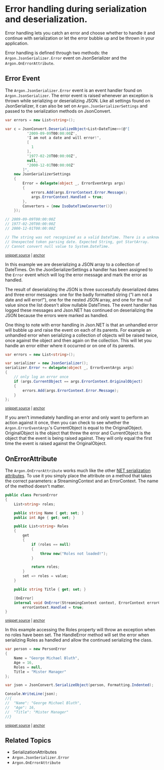 # Error handling during serialization and deserialization.

Error handling lets you catch an error and choose whether to handle it and continue with serialization or let the error bubble up and be thrown in your application.

Error handling is defined through two methods: the `Argon.JsonSerializer.Error` event on JsonSerializer and the `Argon.OnErrorAttribute`.


## Error Event

The `Argon.JsonSerializer.Error` event is an event handler found on `Argon.JsonSerializer`. The error event is raised whenever an exception is thrown while serializing or deserializing JSON. Like all settings found on JsonSerializer, it can also be set on `Argon.JsonSerializerSettings` and passed to the serialization methods on JsonConvert.

<!-- snippet: SerializationErrorHandling -->
<a id='snippet-serializationerrorhandling'></a>
```cs
var errors = new List<string>();

var c = JsonConvert.DeserializeObject<List<DateTime>>(@"[
          '2009-09-09T00:00:00Z',
          'I am not a date and will error!',
          [
            1
          ],
          '1977-02-20T00:00:00Z',
          null,
          '2000-12-01T00:00:00Z'
        ]",
    new JsonSerializerSettings
    {
        Error = delegate(object _, ErrorEventArgs args)
        {
            errors.Add(args.ErrorContext.Error.Message);
            args.ErrorContext.Handled = true;
        },
        Converters = {new IsoDateTimeConverter()}
    });

// 2009-09-09T00:00:00Z
// 1977-02-20T00:00:00Z
// 2000-12-01T00:00:00Z

// The string was not recognized as a valid DateTime. There is a unknown word starting at index 0.
// Unexpected token parsing date. Expected String, got StartArray.
// Cannot convert null value to System.DateTime.
```
<sup><a href='/src/Tests/Documentation/SerializationTests.cs#L192-L224' title='Snippet source file'>snippet source</a> | <a href='#snippet-serializationerrorhandling' title='Start of snippet'>anchor</a></sup>
<!-- endSnippet -->

In this example we are deserializing a JSON array to a collection of DateTimes. On the JsonSerializerSettings a handler has been assigned to the `Error` event which will log the error message and mark the error as handled.

The result of deserializing the JSON is three successfully deserialized dates and three error messages: one for the badly formatted string ("I am not a date and will error!"), one for the nested JSON array, and one for the null value since the list doesn't allow nullable DateTimes. The event handler has logged these messages and Json.NET has continued on deserializing the JSON because the errors were marked as handled.

One thing to note with error handling in Json.NET is that an unhandled error will bubble up and raise the event on each of its parents. For example an unhandled error when serializing a collection of objects will be raised twice, once against the object and then again on the collection. This will let you handle an error either where it occurred or on one of its parents.

<!-- snippet: SerializationErrorHandlingWithParent -->
<a id='snippet-serializationerrorhandlingwithparent'></a>
```cs
var errors = new List<string>();

var serializer = new JsonSerializer();
serializer.Error += delegate(object _, ErrorEventArgs args)
{
    // only log an error once
    if (args.CurrentObject == args.ErrorContext.OriginalObject)
    {
        errors.Add(args.ErrorContext.Error.Message);
    }
};
```
<sup><a href='/src/Tests/Documentation/SerializationTests.cs#L232-L246' title='Snippet source file'>snippet source</a> | <a href='#snippet-serializationerrorhandlingwithparent' title='Start of snippet'>anchor</a></sup>
<!-- endSnippet -->

If you aren't immediately handling an error and only want to perform an action against it once, then you can check to see whether the `Argon.ErrorEventArgs`'s CurrentObject is equal to the OriginalObject. OriginalObject is the object that threw the error and CurrentObject is the object that the event is being raised against. They will only equal the first time the event is raised against the OriginalObject.

## OnErrorAttribute

The `Argon.OnErrorAttribute` works much like the other [NET serialization attributes](SerializationAttributes). To use it you simply place the attribute on a method that takes the correct parameters: a StreamingContext and an ErrorContext. The name of the method doesn't matter.

<!-- snippet: SerializationErrorHandlingAttributeObject -->
<a id='snippet-serializationerrorhandlingattributeobject'></a>
```cs
public class PersonError
{
    List<string> roles;

    public string Name { get; set; }
    public int Age { get; set; }

    public List<string> Roles
    {
        get
        {
            if (roles == null)
            {
                throw new("Roles not loaded!");
            }

            return roles;
        }
        set => roles = value;
    }

    public string Title { get; set; }

    [OnError]
    internal void OnError(StreamingContext context, ErrorContext errorContext) =>
        errorContext.Handled = true;
}
```
<sup><a href='/src/Tests/Documentation/SerializationTests.cs#L249-L279' title='Snippet source file'>snippet source</a> | <a href='#snippet-serializationerrorhandlingattributeobject' title='Start of snippet'>anchor</a></sup>
<!-- endSnippet -->

In this example accessing the Roles property will throw an exception when no roles have been set. The HandleError method will set the error when serializing Roles as handled and allow the continued serializing the class.

<!-- snippet: SerializationErrorHandlingAttributeExample -->
<a id='snippet-serializationerrorhandlingattributeexample'></a>
```cs
var person = new PersonError
{
    Name = "George Michael Bluth",
    Age = 16,
    Roles = null,
    Title = "Mister Manager"
};

var json = JsonConvert.SerializeObject(person, Formatting.Indented);

Console.WriteLine(json);
//{
//  "Name": "George Michael Bluth",
//  "Age": 16,
//  "Title": "Mister Manager"
//}
```
<sup><a href='/src/Tests/Documentation/SerializationTests.cs#L284-L303' title='Snippet source file'>snippet source</a> | <a href='#snippet-serializationerrorhandlingattributeexample' title='Start of snippet'>anchor</a></sup>
<!-- endSnippet -->


## Related Topics

 * SerializationAttributes
 * `Argon.JsonSerializer.Error`
 * `Argon.OnErrorAttribute`
